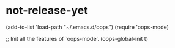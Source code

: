 not-release-yet
===============
(add-to-list 'load-path "~/.emacs.d/oops")
(require 'oops-mode)

;; Init all the features of `oops-mode'.
(oops-global-init t)